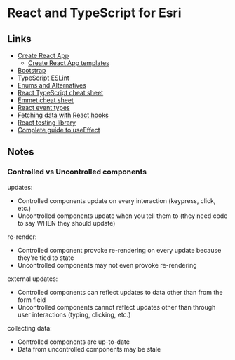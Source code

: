 # React and TypeScript for Esri

## Links

* [Create React App](https://create-react-app.dev/)
  * [Create React App templates](https://www.npmjs.com/search?q=cra-template)
* [Bootstrap](https://getbootstrap.com/docs/4.6/getting-started/introduction/)
* [TypeScript ESLint](https://github.com/typescript-eslint/typescript-eslint#can-i-use-all-of-the-existing-eslint-plugins-and-rules-without-any-changes)
* [Enums and Alternatives](https://2ality.com/2020/02/enum-alternatives-typescript.html)
* [React TypeScript cheat sheet](https://github.com/typescript-cheatsheets/react)
* [Emmet cheat sheet](https://docs.emmet.io/cheat-sheet/)
* [React event types](https://stackoverflow.com/questions/42081549/typescript-react-event-types)
* [Fetching data with React hooks](https://www.robinwieruch.de/react-hooks-fetch-data)
* [React testing library](https://testing-library.com/docs/react-testing-library/intro)
* [Complete guide to useEffect](https://overreacted.io/a-complete-guide-to-useeffect/)

## Notes

### Controlled vs Uncontrolled components

updates:  
* Controlled components update on every interaction (keypress, click, etc.)
* Uncontrolled components update when you tell them to (they need code to say WHEN they should update)

re-render:  
* Controlled component provoke re-rendering on every update because they're tied to state
* Uncontrolled components may not even provoke re-rendering

external updates:  
* Controlled components can reflect updates to data other than from the form field
* Uncontrolled components cannot reflect updates other than through user interactions (typing, clicking, etc.)

collecting data:  
* Controlled components are up-to-date
* Data from uncontrolled components may be stale